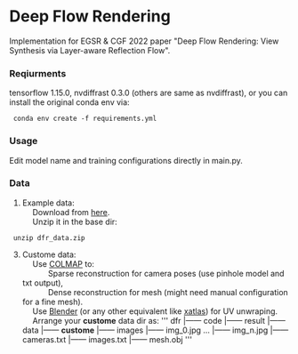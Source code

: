 # Deep Flow Rendering

Implementation for EGSR &amp; CGF 2022 paper "Deep Flow Rendering: View Synthesis via Layer-aware Reflection Flow".

### Reqiurments
tensorflow 1.15.0, nvdiffrast 0.3.0 (others are same as nvdiffrast), or you can install the original conda env via:
<pre><code> conda env create -f requirements.yml </pre></code>


### Usage
Edit model name and training configurations directly in main.py.

### Data
1. Example data: 
</br>&emsp;  Download from [here](https://github.com/turandai/dfr).
</br>&emsp;  Unzip it in the base dir:
<pre><code> unzip dfr_data.zip </pre></code>
3. Custome data: 
</br>&emsp;  Use [COLMAP](https://github.com/colmap/colmap) to:
</br>&emsp;&emsp;&emsp;  Sparse reconstruction for camera poses (use pinhole model and txt output),
</br>&emsp;&emsp;&emsp;  Dense reconstruction for mesh (might need manual configuration for a fine mesh).
</br>&emsp;  Use [Blender](https://www.blender.org/) (or any other equivalent like [xatlas](https://github.com/jpcy/xatlas)) for UV unwraping.
</br>&emsp;  Arrange your **custome** data dir as:
'''
dfr
|—— code
|—— result
|—— data
    |—— **custome**
        |—— images
            |—— img_0.jpg
                ...
            |—— img_n.jpg
        |—— cameras.txt
        |—— images.txt
        |—— mesh.obj
'''
